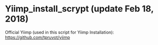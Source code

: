 # Yiimp_install_scrypt (update Feb 18, 2018)



Official Yiimp (used in this script for Yiimp Installation): https://github.com/tpruvot/yiimp
